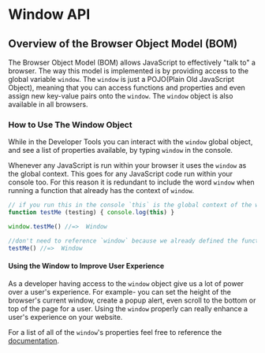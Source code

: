 # Window API


## Overview of the Browser Object Model (BOM)

The Browser Object Model (BOM) allows JavaScript to effectively "talk to" a 
browser. The way this model is implemented is by providing access to the global 
variable `window`. The `window` is just a POJO(Plain Old JavaScript Object), 
meaning that you can access functions and properties and even assign new 
key-value pairs onto the `window`. The `window` object is also available in all 
browsers. 

### How to Use The Window Object

While in the Developer Tools you can interact with the `window` global object, 
and see a list of properties available, by typing `window` in the console. 

Whenever any JavaScript is run within your browser it uses the `window` as the 
global context. This goes for any JavaScript code run within your console too. 
For this reason it is redundant to include the word `window` when running a 
function that already has the context of `window`. 

```js
// if you run this in the console `this` is the global context of the window
function testMe (testing) { console.log(this) }

window.testMe() //=>  Window

//don't need to reference `window` because we already defined the function on there!
testMe() //=>  Window
```

#### Using the Window to Improve User Experience

As a developer having access to the `window` object give us a lot of power over 
a user's experience. For example- you can set the height of the browser's 
current window, create a popup alert, even scroll to the bottom or top of the 
page for a user. Using the `window` properly can really enhance a user's 
experience on your website. 

For a list of all of the `window`'s properties feel free to reference the [documentation](https://developer.mozilla.org/en-US/docs/Web/API/Window).